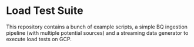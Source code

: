 # Load Test Suite

This repository contains a bunch of example scripts, a simple BQ ingestion pipeline (with multiple potential sources) and a streaming data generator to execute load tests on GCP.  
